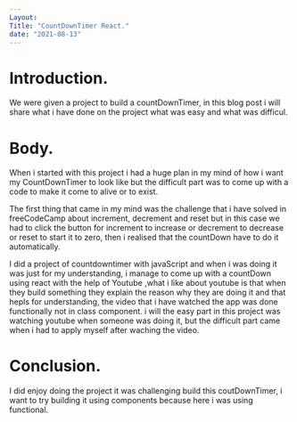 ```yaml
---
Layout: 
Title: "CountDownTimer React."
date: "2021-08-13"
---
```


# Introduction.

We were given a project to build a countDownTimer, in this blog post i will share what i have done on the project what was easy and what was difficul.


# Body.

When i started with this project i had a huge plan in my mind of how i want my CountDownTimer to look like but the difficult part was to come up with a code to make it come to alive or to exist.

The first thing that came in my mind was the challenge that i have solved in freeCodeCamp about increment, decrement and reset but in this case we had to click the button for increment to increase or decrement to decrease or reset to start it to zero, then i realised that the countDown have to do it automatically.

I did a project of countdowntimer with javaScript and when i was doing it was just for my understanding, i manage to come up with a countDown using react with the help of Youtube ,what i like about youtube is that when they build something they explain the reason why they are doing it and that hepls for understanding, the video that i have watched the app was done functionally not in class component. i will the easy part in this project was watching youtube when someone was doing it, but the difficult part came when i had to apply myself after waching the video.

# Conclusion.

I did enjoy doing the project it was challenging build this coutDownTimer, i want to try building it using components because here i was using functional.